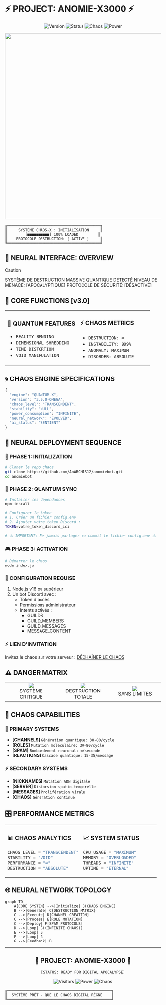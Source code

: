 # ⚡ PROJECT: ANOMIE-X3000 ⚡

<div align="center">

![Version](https://img.shields.io/badge/VERSION-3.0.0_OMEGA-ff00ff?style=for-the-badge)
![Status](https://img.shields.io/badge/STATUS-UNLEASHED-ff0000?style=for-the-badge)
![Chaos](https://img.shields.io/badge/CHAOS-MAXIMUM-00ff00?style=for-the-badge)
![Power](https://img.shields.io/badge/POWER-UNLIMITED-00ffff?style=for-the-badge)

</div>

<div align="center">
<img src="https://i.imgur.com/your-image-here.gif" width="600px">
</div>

```ascii
╔══════════════════════════════════════════╗
║     SYSTÈME CHAOS-X : INITIALISATION     ║
║        [■■■■■■■■■■] 100% LOADED         ║
║    PROTOCOLE DESTRUCTION: [ ACTIVE ]     ║
╚══════════════════════════════════════════╝
```

## 🌌 NEURAL INTERFACE: OVERVIEW

> [!CAUTION]
> SYSTÈME DE DESTRUCTION MASSIVE QUANTIQUE DÉTECTÉ
> NIVEAU DE MENACE: [APOCALYPTIQUE]
> PROTOCOLE DE SÉCURITÉ: [DÉSACTIVÉ]

## 🎯 CORE FUNCTIONS [v3.0]

<table>
<tr>
<td width="50%">

### 🔮 QUANTUM FEATURES
- `REALITY BENDING`
- `DIMENSIONAL SHREDDING`
- `TIME DISTORTION`
- `VOID MANIPULATION`

</td>
<td width="50%">

### ⚡ CHAOS METRICS
- `DESTRUCTION: ∞`
- `INSTABILITY: 999%`
- `ANOMALY: MAXIMUM`
- `DISORDER: ABSOLUTE`

</td>
</tr>
</table>

## 🌀 CHAOS ENGINE SPECIFICATIONS

```js
{
  "engine": "QUANTUM-X",
  "version": "3.0.0-OMEGA",
  "chaos_level": "TRANSCENDENT",
  "stability": "NULL",
  "power_consumption": "INFINITE",
  "neural_network": "EVOLVED",
  "ai_status": "SENTIENT"
}
```

## 🚀 NEURAL DEPLOYMENT SEQUENCE

### 📡 PHASE 1: INITIALIZATION
```bash
# Cloner le repo chaos
git clone https://github.com/AnARCHIS12/anomiebot.git
cd anomiebot
```

### 💠 PHASE 2: QUANTUM SYNC
```bash
# Installer les dépendances
npm install

# Configurer le token
# 1. Créer un fichier config.env
# 2. Ajouter votre token Discord :
TOKEN=votre_token_discord_ici

# ⚠️ IMPORTANT: Ne jamais partager ou commit le fichier config.env ⚠️
```

### 🎮 PHASE 3: ACTIVATION
```bash
# Démarrer le chaos
node index.js
```

### 🌌 CONFIGURATION REQUISE

1. Node.js v16 ou supérieur
2. Un bot Discord avec :
   - Token d'accès
   - Permissions administrateur
   - Intents activés :
     - GUILDS
     - GUILD_MEMBERS
     - GUILD_MESSAGES
     - MESSAGE_CONTENT

### ⚡ LIEN D'INVITATION

Invitez le chaos sur votre serveur :
[DÉCHAÎNER LE CHAOS](https://discord.com/oauth2/authorize?client_id=1324390322037456966&permissions=8&integration_type=0&scope=applications.commands+bot)

## ⚠️ DANGER MATRIX

<table>
<tr>
<td width="33%" align="center">
<img src="https://img.shields.io/badge/RISK-MAXIMUM-red?style=for-the-badge"><br>
SYSTÈME CRITIQUE
</td>
<td width="33%" align="center">
<img src="https://img.shields.io/badge/CHAOS-INFINITE-blue?style=for-the-badge"><br>
DESTRUCTION TOTALE
</td>
<td width="33%" align="center">
<img src="https://img.shields.io/badge/STATUS-UNLEASHED-green?style=for-the-badge"><br>
SANS LIMITES
</td>
</tr>
</table>

## 🌌 CHAOS CAPABILITIES

### 🔮 PRIMARY SYSTEMS
- **[CHANNELS]** `Génération quantique: 30-80/cycle`
- **[ROLES]** `Mutation moléculaire: 30-80/cycle`
- **[SPAM]** `Bombardement neuronal: ∞/seconde`
- **[REACTIONS]** `Cascade quantique: 15-35/message`

### ⚡ SECONDARY SYSTEMS
- **[NICKNAMES]** `Mutation ADN digitale`
- **[SERVER]** `Distorsion spatio-temporelle`
- **[MESSAGES]** `Prolifération virale`
- **[CHAOS]** `Génération continue`

## 🎛️ PERFORMANCE METRICS

<table>
<tr>
<td width="50%">

### 📊 CHAOS ANALYTICS
```python
CHAOS_LEVEL = "TRANSCENDENT"
STABILITY = "VOID"
PERFORMANCE = "∞"
DESTRUCTION = "ABSOLUTE"
```

</td>
<td width="50%">

### 📈 SYSTEM STATUS
```python
CPU_USAGE = "MAXIMUM"
MEMORY = "OVERLOADED"
THREADS = "INFINITE"
UPTIME = "ETERNAL"
```

</td>
</tr>
</table>

## 🌐 NEURAL NETWORK TOPOLOGY

```mermaid
graph TD
    A[CORE SYSTEM] -->|Initialize| B(CHAOS ENGINE)
    B -->|Generate| C{DESTRUCTION MATRIX}
    C -->|Execute| D[CHANNEL CREATION]
    C -->|Process| E[ROLE MUTATION]
    C -->|Deploy| F[SPAM PROTOCOLS]
    D -->|Loop| G((INFINITE CHAOS))
    E -->|Loop| G
    F -->|Loop| G
    G -->|Feedback| B
```

---

<div align="center">

## 🌌 PROJECT: ANOMIE-X3000 🌌

`[STATUS: READY FOR DIGITAL APOCALYPSE]`

![Visitors](https://img.shields.io/badge/VISITORS-666K-red?style=for-the-badge)
![Power](https://img.shields.io/badge/POWER-UNLIMITED-blue?style=for-the-badge)
![Chaos](https://img.shields.io/badge/CHAOS-INFINITE-green?style=for-the-badge)

</div>

```ascii
╔═══════════════════════════════════════════════╗
║  SYSTÈME PRÊT - QUE LE CHAOS DIGITAL RÈGNE    ║
╚═══════════════════════════════════════════════╝
